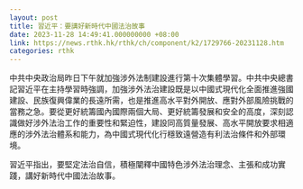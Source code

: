 ```yaml
---
layout: post
title: 習近平：要講好新時代中國法治故事
date: 2023-11-28 14:49:41.000000000 +08:00
link: https://news.rthk.hk/rthk/ch/component/k2/1729766-20231128.htm
categories: rthk
---
```


中共中央政治局昨日下午就加強涉外法制建設進行第十次集體學習。中共中央總書記習近平在主持學習時強調，加強涉外法治建設既是以中國式現代化全面推進強國建設、民族復興偉業的長遠所需，也是推進高水平對外開放、應對外部風險挑戰的當務之急。要從更好統籌國內國際兩個大局、更好統籌發展和安全的高度，深刻認識做好涉外法治工作的重要性和緊迫性，建設同高質量發展、高水平開放要求相適應的涉外法治體系和能力，為中國式現代化行穩致遠營造有利法治條件和外部環境。

習近平指出，要堅定法治自信，積極闡釋中國特色涉外法治理念、主張和成功實踐，講好新時代中國法治故事。
